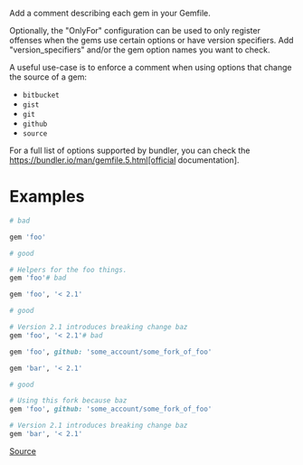 
Add a comment describing each gem in your Gemfile.

Optionally, the "OnlyFor" configuration
can be used to only register offenses when the gems
use certain options or have version specifiers.
Add "version_specifiers" and/or the gem option names
you want to check.

A useful use-case is to enforce a comment when using
options that change the source of a gem:

- `bitbucket`
- `gist`
- `git`
- `github`
- `source`

For a full list of options supported by bundler,
you can check the https://bundler.io/man/gemfile.5.html[official documentation].

# Examples

```ruby
# bad

gem 'foo'

# good

# Helpers for the foo things.
gem 'foo'# bad

gem 'foo', '< 2.1'

# good

# Version 2.1 introduces breaking change baz
gem 'foo', '< 2.1'# bad

gem 'foo', github: 'some_account/some_fork_of_foo'

gem 'bar', '< 2.1'

# good

# Using this fork because baz
gem 'foo', github: 'some_account/some_fork_of_foo'

# Version 2.1 introduces breaking change baz
gem 'bar', '< 2.1'
```

[Source](http://www.rubydoc.info/gems/rubocop/RuboCop/Cop/Bundler/GemComment)